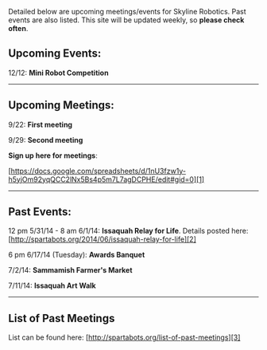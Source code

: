 <!--t Events/Meetings t-->

Detailed below are upcoming meetings/events for Skyline Robotics. Past events are also listed. This site will be updated weekly, so **please check often**.

## **Upcoming Events:**

12/12: **Mini Robot Competition**

___

## **Upcoming Meetings:**

9/22: **First meeting** 

9/29: **Second meeting** 

**Sign up here for meetings**: 

[https://docs.google.com/spreadsheets/d/1nU3fzw1y-h5yjOm92yqQCC2lNx5Bs4p5m7L7agDCPHE/edit#gid=0][1]


___

## **Past Events**:

12 pm 5/31/14 - 8 am 6/1/14:  **Issaquah Relay for Life**. Details posted here: [http://spartabots.org/2014/06/issaquah-relay-for-life][2] 

6 pm 6/17/14 (Tuesday): **Awards Banquet** 

7/2/14: **Sammamish Farmer's Market**

7/11/14: **Issaquah Art Walk**

___
## **List of Past Meetings**

List can be found here: [http://spartabots.org/list-of-past-meetings][3]


  [1]: https://docs.google.com/spreadsheets/d/1nU3fzw1y-h5yjOm92yqQCC2lNx5Bs4p5m7L7agDCPHE/edit#gid=0
  [2]: http://spartabots.org/2014/06/issaquah-relay-for-life
  [3]: http://spartabots.org/list-of-past-meetings